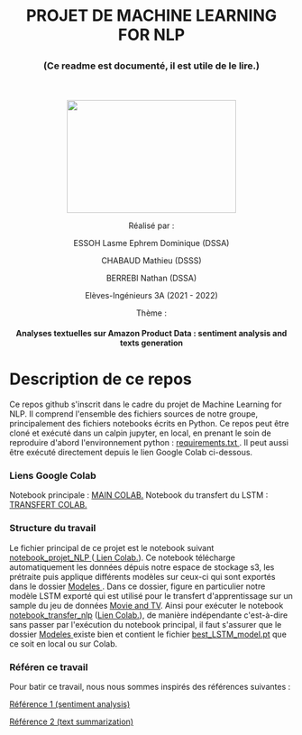 <h1><p align="center"> PROJET DE MACHINE LEARNING FOR NLP </p></h1>
<h3><p align="center"> (Ce  readme est documenté, il est utile de le lire.) </p></h3>

<p align="center">
  <br><br>
  <img src="https://upload.wikimedia.org/wikipedia/commons/thumb/e/ec/LOGO-ENSAE.png/480px-LOGO-ENSAE.png", width="300", height="200">
</p>


<p align="center">Réalisé par :</p>

<p align="center">ESSOH Lasme Ephrem Dominique (DSSA)</p>
<p align="center">CHABAUD Mathieu (DSSS)</p>
<p align="center">BERREBI Nathan (DSSA)</p>

<p align="center">Elèves-Ingénieurs 3A (2021 - 2022)</p>
<p align="center">Thème :</p>
<h4><p align="center">Analyses textuelles sur Amazon Product Data : sentiment analysis and texts generation</p></h4>

# Description de ce repos

Ce repos github s'inscrit dans le cadre du projet de Machine Learning for NLP. Il comprend l'ensemble des fichiers sources de notre groupe, principalement des fichiers notebooks écrits en Python. Ce repos peut être cloné et exécuté dans un calpin jupyter, en local, en prenant le soin de reproduire d'abord l'environnement python : <a href  ="https://github.com/lasme-ephrem/nlp_project/blob/main/requirements.txt"> requirements.txt <a/>. Il peut aussi être exécuté directement depuis le lien Google Colab ci-dessous.

### Liens Google Colab 
  Notebook principale : <a href="https://colab.research.google.com/drive/1N1I8gShlDpqSw53JlkRSr7ZSE28TtUsZ?usp=sharing"> MAIN COLAB.<a/>
  Notebook du transfert du LSTM : <a href="https://colab.research.google.com/drive/1i5zehYMtjF6N2Nn3f0aB5XStkQSI_6ne?usp=sharing">TRANSFERT COLAB.<a/>

### Structure du travail
  
  Le fichier principal de ce projet est le notebook suivant <a href ="https://github.com/lasme-ephrem/nlp_project/blob/main/rapport_notebook_nlp_project.ipynb"> notebook_projet_NLP <a/> (<a href="https://colab.research.google.com/drive/1N1I8gShlDpqSw53JlkRSr7ZSE28TtUsZ?usp=sharing"> Lien Colab.<a/>). Ce notebook télécharge automatiquement les données dépuis notre espace de stockage s3, les prétraite puis applique différents modèles sur ceux-ci qui sont exportés dans le dossier <a href ="https://github.com/lasme-ephrem/nlp_project/tree/main/Modeles"> Modeles <a/>. Dans ce dossier, figure en particulier notre modèle LSTM exporté qui est utilisé pour le transfert d'apprentissage sur un sample du jeu de données <a href = "https://github.com/lasme-ephrem/nlp_project/blob/main/Movies_TV_low.csv"> Movie and TV<a/>. Ainsi pour exécuter le notebook <a href = "https://github.com/lasme-ephrem/nlp_project/blob/main/rapport_notebook_nlp_transfert.ipynb"> notebook_transfer_nlp<a/> (<a href="https://colab.research.google.com/drive/1i5zehYMtjF6N2Nn3f0aB5XStkQSI_6ne?usp=sharing">Lien Colab.<a/>), de manière indépendante c'est-à-dire sans passer par l'exécution du notebook principal, il faut s'assurer que le dossier <a href ="https://github.com/lasme-ephrem/nlp_project/tree/main/Modeles"> Modeles <a/> existe bien et contient le fichier <a href ="https://github.com/lasme-ephrem/nlp_project/tree/main/Modeles/best_LSTM_model.pt"> best_LSTM_model.pt<a/>  que ce soit en local ou sur Colab.

 ### Référen ce travail
  
  Pour batir ce travail, nous nous sommes inspirés des références suivantes :
  
  <a href ="https://github.com/Rebecasarai/Amazon-reviews-sentiment-analysis-pytorch">Référence 1 (sentiment analysis)<a/>
    
  <a href ="https://www.kaggle.com/code/rahuldshetty/text-summarization-in-pytorch/notebook">Référence 2 (text summarization)<a/>
